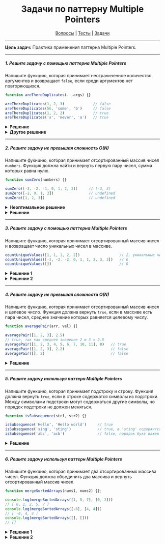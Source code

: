 <div align="center">

# Задачи по паттерну Multiple Pointers

[Вопросы](https://github.com/dollaween/javascript-questions)
|
[Тесты](https://github.com/dollaween/javascript-tests)
|
[Задачи](https://github.com/dollaween/javascript-tasks)

</div>

---

**Цель задач:** Практика применения паттерна Multiple Pointers.

---

##### 1. Решите задачу с помощью паттерна Multiple Pointers
Напишите функцию, которая принимает неограниченное количество аргументов и возвращает `false`, если среди аргументов нет повторяющихся.

```javascript
function areThereDuplicates(...args) {}

areThereDuplicates(1, 2, 3)             // false
areThereDuplicates(56, 'some', 'b')     // false
areThereDuplicates(1, 2, 2)             // true
areThereDuplicates('a', 'never', 'a')   // true
```

<details><summary><b>Решение</b></summary>
<p>

* **Сложность:** O(N log N)

```javascript
function areThereDuplicates(...args) {
  args = args.sort();

  let i = 0;

  for (let k = 1; k < args.length; i++, k++) {
    if (args[i] === args[k]) {
      return true
    }
  }

  return false
}
```

</p>
</details>

<details><summary><b>Другое решение</b></summary>
<p>

Решение через `Set`.

```javascript
function areThereDuplicates() {
  return new Set(arguments).size !== arguments.length
}
```

</p>
</details>

---

##### 2. Решите задачу не превышая сложность O(N)
Напишите фукнцию, которая принимает отсортированный массив чисел `numbers`. Функция должна найти и вернуть первую пару чисел, сумма которых равна нулю.

```javascript
function sumZero(numbers) {}

sumZero([-3, -2, -1, 0, 1, 2, 3])     // [-3, 3]
sumZero([-2, 0, 1, 3])                // undefined
sumZero([1, 2, 3])                    // undefined
```

<details><summary><b>Неоптимальное решение</b></summary>
<p>

```javascript
function sumZero(numbers) {
  for (let i = 0; i < numbers.length; i++)
    for (let k = i + 1; k < numbers.length; k++)
      if (numbers[i] + numbers[k] === 0)
        return [numbers[i], numbers[k]]
}
```

</p>
</details>

<details><summary><b>Решение</b></summary>
<p>

* **Сложность:** O(N)

```javascript
function sumZero(numbers) {
  let left = 0
  let right = numbers.length - 1

  while (left < right) {
    let sum = numbers[left] + numbers[right]

    if (sum === 0) return [numbers[left], numbers[right]]
    else if (sum < 0) left++
    else right--
  }
}
```

</p>
</details>

---

##### 3. Решите задачу с помощью паттерна Multiple Pointers
Напишите функцию, которая принимает отсортированный массив чисел и возвращает число уникальных чисел в массиве.

```javascript
countUniqueValues([1, 1, 1, 2, 2])                  // 2, уникальные числа — 1, 2
countUniqueValues([-3, -2, -2, 0, 1, 1, 2, 3, 3])   // 6
countUniqueValues([])                               // 0
```

<details><summary><b>Решение 1</b></summary>
<p>

* **Сложность:** O(N)

```javascript
function countUniqValues(arr) {
  if (arr.length === 0) return 0

  let count = 1
  let i = 0
  for (let k = 1; k < arr.length; i++, k++) {
    if (arr[i] !== arr[k]) {
      count += 1
    }
  }

  return count
}
```

</p>
</details>

<details><summary><b>Решение 2</b></summary>
<p>

* **Сложность:** O(N)

```javascript
function countUniqValues(arr) {
  if (arr.length === 0) return 0

  let i = 0
  for (let k = 1; k < arr.length; k++)
    if (arr[i] !== arr[k])
      arr[++i] = arr[k]

  return i + 1
}
```

</p>
</details>

---

##### 4. Решите задачу не превышая сложности O(N)
Напишите функцию, которая принимает отсортированный массив чисел и целевое число. Функция должна вернуть `true`, если в массиве есть пара чисел, среднее значение которых равняется целевому числу.

```javascript
function averagePair(arr, val) {}

averagePair([1, 2, 3], 2.5)
// true, так как среднее значение 2 и 3 = 2.5
averagePair([1, 2, 3, 4, 5, 6, 7, 10, 11], 8)   // true
averagePair([1, 2, 3], 2.2)                     // false
averagePair([], 2)                              // false

```

<details><summary><b>Решение</b></summary>
<p>

* **Сложность**: O(N)

```javascript
function averagePair(arr, target) {
  let left = 0
  let right = arr.length - 1

  while (left < right) {
    let average = (arr[left] + arr[right]) / 2

    if (average === target) return true
    else if (average < target) left++
    else right--
  }

  return false
}
```

</p>
</details>

---

##### 5. Решите задачу используя паттерн Multiple Pointers
Напишите функцию, которая принимает подстроку и строку. Функция должна вернуть `true`, если в строке содержатся символы из подстроки. Между символами подстроки могут содержаться другие символы, но порядок подстроки не должен меняться.

```javascript
function isSubsequence(str1, str2) {}

isSubsequence('Hello', 'Hello world')     // true
isSubsequence('sing', 'sting')            // true, в 'sting' содержится 'sing'
isSubsequence('abc', 'acb')               // false, порядок букв важен
```

<details><summary><b>Решение</b></summary>
<p>

* **Сложность**: O(A + B)

```javascript
function isSubsequence(str1, str2) {
  if (!str1) return true

  let i = 0
  for (let k = 0; k < str2.length; k++) {
    if (i === str1.length - 1) return true
    if (str1[i] === str2[k]) i++
  }

  return false
}
```

</p>
</details>

---

##### 6. Решите задачу используя паттерн Multiple Pointers
Напишите функцию, которая принимает два отсортированных массива чисел. Функция должна объединить два массива и вернуть отсортированный массив чисел.

```javascript
function mergeSortedArrays(nums1, nums2) {};

console.log(mergeSortedArrays([1, 5, 7], [0, 2]))
// [ 0, 1, 2, 5, 7 ]
console.log(mergeSortedArrays([-6], [4, 4]))
// [ -6, 4, 4 ]
console.log(mergeSortedArrays([], []))
// []
```

<details><summary><b>Решение 1</b></summary>
<p>

* **Сложность:** O(N + M)

```javascript
function mergeSortedArrays(nums1, nums2) {
  const l1 = nums1.length
  const l2 = nums2.length
  const nums = []
  let i = 0
  let k = 0

  while (i < l1 || k < l2) {
    if ((i < l1 && nums1[i] <= nums2[k]) || k >= l2) {
      nums.push(nums1[i])
      i++
    } else {
      nums.push(nums2[k])
      k++
    }
  }

  return nums
};
```

</p>
</details>

<details><summary><b>Решение 2</b></summary>
<p>

* **Сложность:** O(N + M)

То же самое решение, но без лишних проверок в `if`, где остатки просто записываются при помощи при двух дополнительных циклов.

```javascript
function mergeSortedArrays(nums1, nums2) {
  const result = []
  let i = 0
  let k = 0

  while (i < nums1.length && k < nums2.length) {
    if (nums1[i] < nums2[k]) {
      result.push(nums1[i])
      i++
    } else {
      result.push(nums2[k])
      k++
    }
  }

  while (i < nums1.length) {
    result.push(nums1[i])
    i++
  }

  while (k < nums2.length) {
    result.push(nums2[k])
    k++
  }

  return result
};
```

</p>
</details>
